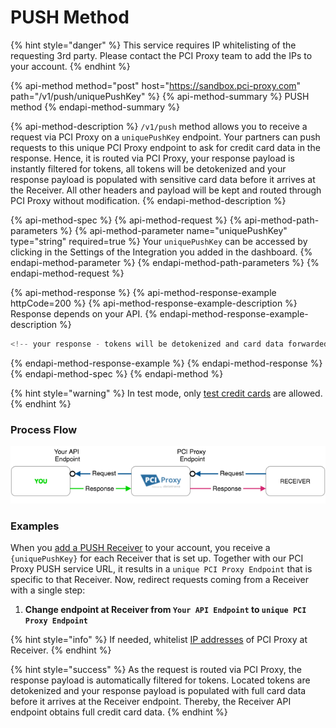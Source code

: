 # PUSH Method

{% hint style="danger" %}
This service requires IP whitelisting of the requesting 3rd party. Please contact the PCI Proxy team to add the IPs to your account. 
{% endhint %}

{% api-method method="post" host="https://sandbox.pci-proxy.com" path="/v1/push/uniquePushKey" %}
{% api-method-summary %}
PUSH method
{% endapi-method-summary %}

{% api-method-description %}
`/v1/push` method allows you to receive a request via PCI Proxy on a `uniquePushKey` endpoint. Your partners can push requests to this unique PCI Proxy endpoint to ask for credit card data in the response. Hence, it is routed via PCI Proxy, your response payload is instantly filtered for tokens, all tokens will be detokenized and your response payload is populated with sensitive card data before it arrives at the Receiver. All other headers and payload will be kept and routed through PCI Proxy without modification.
{% endapi-method-description %}

{% api-method-spec %}
{% api-method-request %}
{% api-method-path-parameters %}
{% api-method-parameter name="uniquePushKey" type="string" required=true %}
Your `uniquePushKey` can be accessed by clicking in the Settings of the Integration you added in the dashboard. 
{% endapi-method-parameter %}
{% endapi-method-path-parameters %}
{% endapi-method-request %}

{% api-method-response %}
{% api-method-response-example httpCode=200 %}
{% api-method-response-example-description %}
Response depends on your API. 
{% endapi-method-response-example-description %}

```javascript
<!-- your response - tokens will be detokenized and card data forwarded -->
```
{% endapi-method-response-example %}
{% endapi-method-response %}
{% endapi-method-spec %}
{% endapi-method %}

{% hint style="warning" %}
In test mode, only [test credit cards](../../../test-card-data.md) are allowed.
{% endhint %}

### Process Flow

![Process Flow with PCI Proxy](../../../.gitbook/assets/receiver_push_pciproxy_color.png)

### Examples

When you [add a PUSH Receiver](../../../pci-proxy-dashboard/add-integrations.md) to your account, you receive a `{uniquePushKey}` for each Receiver that is set up. Together with our PCI Proxy PUSH service URL, it results in a `unique PCI Proxy Endpoint` that is specific to that Receiver. Now, redirect requests coming from a Receiver with a single step:

1. **Change endpoint at Receiver from `Your API Endpoint` to `unique PCI Proxy Endpoint`**

{% hint style="info" %}
If needed, whitelist [IP addresses](../../../resources/ip-whitelisting.md) of PCI Proxy at Receiver.
{% endhint %}

{% hint style="success" %}
As the request is routed via PCI Proxy, the response payload is automatically filtered for tokens. Located tokens are detokenized and your response payload is populated with full card data before it arrives at the Receiver endpoint. Thereby, the Receiver API endpoint obtains full credit card data.
{% endhint %}

